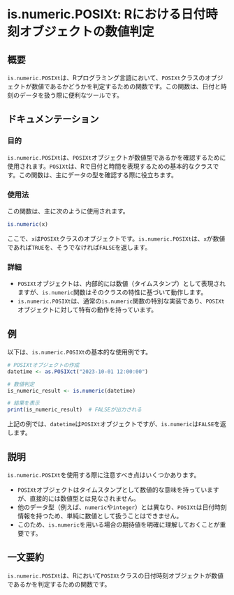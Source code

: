 <!--
Meta Description: # is.numeric.POSIXt: Rにおける日付時刻オブジェクトの数値判定 ## 概要 `is.numeric.POSIXt`は、Rプログラミング言語において、`POSIXt`クラスのオブジェクトが数値であるかどうかを判定するための関数です。この関数は、日付と時刻のデータを扱う際に便利なツー...
Meta Keywords: posixt, numeric, この関数は, datetime, false
-->

# is.numeric.POSIXt: Rにおける日付時刻オブジェクトの数値判定

## 概要
`is.numeric.POSIXt`は、Rプログラミング言語において、`POSIXt`クラスのオブジェクトが数値であるかどうかを判定するための関数です。この関数は、日付と時刻のデータを扱う際に便利なツールです。

## ドキュメンテーション
### 目的
`is.numeric.POSIXt`は、`POSIXt`オブジェクトが数値型であるかを確認するために使用されます。`POSIXt`は、Rで日付と時間を表現するための基本的なクラスです。この関数は、主にデータの型を確認する際に役立ちます。

### 使用法
この関数は、主に次のように使用されます。

```R
is.numeric(x)
```

ここで、`x`は`POSIXt`クラスのオブジェクトです。`is.numeric.POSIXt`は、`x`が数値であれば`TRUE`を、そうでなければ`FALSE`を返します。

### 詳細
- `POSIXt`オブジェクトは、内部的には数値（タイムスタンプ）として表現されますが、`is.numeric`関数はそのクラスの特性に基づいて動作します。
- `is.numeric.POSIXt`は、通常の`is.numeric`関数の特別な実装であり、`POSIXt`オブジェクトに対して特有の動作を持っています。

## 例
以下は、`is.numeric.POSIXt`の基本的な使用例です。

```R
# POSIXtオブジェクトの作成
datetime <- as.POSIXct("2023-10-01 12:00:00")

# 数値判定
is_numeric_result <- is.numeric(datetime)

# 結果を表示
print(is_numeric_result)  # FALSEが出力される
```

上記の例では、`datetime`は`POSIXt`オブジェクトですが、`is.numeric`は`FALSE`を返します。

## 説明
`is.numeric.POSIXt`を使用する際に注意すべき点はいくつかあります。

- `POSIXt`オブジェクトはタイムスタンプとして数値的な意味を持っていますが、直接的には数値型とは見なされません。
- 他のデータ型（例えば、`numeric`や`integer`）とは異なり、`POSIXt`は日付時刻情報を持つため、単純に数値として扱うことはできません。
- このため、`is.numeric`を用いる場合の期待値を明確に理解しておくことが重要です。

## 一文要約
`is.numeric.POSIXt`は、Rにおいて`POSIXt`クラスの日付時刻オブジェクトが数値であるかを判定するための関数です。